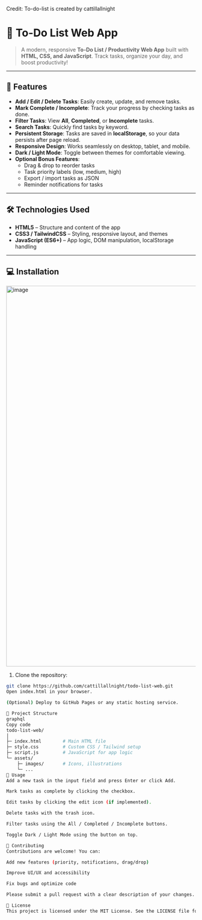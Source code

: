 Credit: To-do-list is created by cattillallnight

# 📝 To-Do List Web App

> A modern, responsive **To-Do List / Productivity Web App** built with **HTML, CSS, and JavaScript**. Track tasks, organize your day, and boost productivity!

---

## 🌟 Features

- **Add / Edit / Delete Tasks**: Easily create, update, and remove tasks.  
- **Mark Complete / Incomplete**: Track your progress by checking tasks as done.  
- **Filter Tasks**: View **All**, **Completed**, or **Incomplete** tasks.  
- **Search Tasks**: Quickly find tasks by keyword.  
- **Persistent Storage**: Tasks are saved in **localStorage**, so your data persists after page reload.  
- **Responsive Design**: Works seamlessly on desktop, tablet, and mobile.  
- **Dark / Light Mode**: Toggle between themes for comfortable viewing.  
- **Optional Bonus Features**:
  - Drag & drop to reorder tasks  
  - Task priority labels (low, medium, high)  
  - Export / import tasks as JSON  
  - Reminder notifications for tasks  

---

## 🛠️ Technologies Used

- **HTML5** – Structure and content of the app  
- **CSS3 / TailwindCSS** – Styling, responsive layout, and themes  
- **JavaScript (ES6+)** – App logic, DOM manipulation, localStorage handling  

---

## 💻 Installation
<img width="939" height="1013" alt="image" src="https://github.com/user-attachments/assets/ee12ec28-8184-4b55-95d2-f2e833692c5e" />

1. Clone the repository:

```bash
git clone https://github.com/cattillallnight/todo-list-web.git
Open index.html in your browser.

(Optional) Deploy to GitHub Pages or any static hosting service.

📂 Project Structure
graphql
Copy code
todo-list-web/
│
├─ index.html        # Main HTML file
├─ style.css         # Custom CSS / Tailwind setup
├─ script.js         # JavaScript for app logic
└─ assets/
    ├─ images/       # Icons, illustrations
    └─ ...
🚀 Usage
Add a new task in the input field and press Enter or click Add.

Mark tasks as complete by clicking the checkbox.

Edit tasks by clicking the edit icon (if implemented).

Delete tasks with the trash icon.

Filter tasks using the All / Completed / Incomplete buttons.

Toggle Dark / Light Mode using the button on top.

📝 Contributing
Contributions are welcome! You can:

Add new features (priority, notifications, drag/drop)

Improve UI/UX and accessibility

Fix bugs and optimize code

Please submit a pull request with a clear description of your changes.

📜 License
This project is licensed under the MIT License. See the LICENSE file for details.
